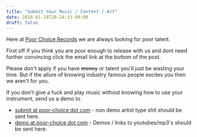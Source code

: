 ```yaml
---
title: "Submit Your Music / Content / Art"
date: 2018-01-14T20:24:13-08:00
draft: false
---
```


Here at [Poor Choice Records](http://poor-choice.com) we are always looking for poor talent.

First off if you think you are poor enough to release with us and dont need further convincing click the email link
at the bottom of the post.

Please don't apply if you have ~~money~~ or talent you'll just be wasting your time. But if the allure of knowing
industry famous people excites you then we aren't for you.

If you don't give a fuck and play music without knowing how to use your instrument, send us a demo to

+ [submit at poor-choice dot com](mailto:submit@poor-choice.com) - non demo artist type shit should be sent here.
+ [demo at poor-choice dot com](mailto:demo@poor-choice.com) - Demos / links to youtubes/mp3's should be sent here.

